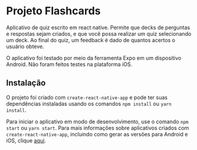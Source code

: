 # Projeto Flashcards

Aplicativo de quiz escrito em react native. Permite que decks de perguntas e respostas sejam criados, e que você possa realizar um quiz selecionando um deck. Ao final do quiz, um feedback é dado de quantos acertos o usuário obteve. 

O aplicativo foi testado por meio da ferramenta Expo em um dispositivo Android. Não foram feitos testes na plataforma iOS.

## Instalação

O projeto foi criado com `create-react-native-app` e pode ter suas dependências instaladas usando os comandos `npm install` ou `yarn install`.

Para iniciar o aplicativo em modo de desenvolvimento, use o comando `npm start` ou `yarn start`. Para mais informações sobre aplicativos criados com `create-react-native-app`, incluindo como gerar as versões para Android e iOS, clique <a href="https://github.com/react-community/create-react-native-app">aqui</a>.



